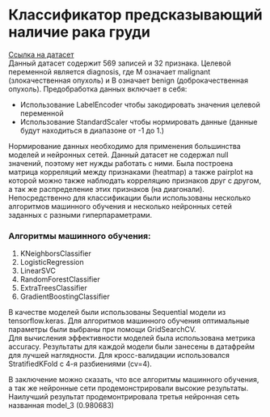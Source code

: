 # Классификатор предсказывающий наличие рака груди
[Ссылка на датасет](https://www.kaggle.com/uciml/breast-cancer-wisconsin-data)  
Данный датасет содержит 569 записей и 32 признака. 
Целевой переменной является diagnosis, где M означает malignant (злокачественная опухоль) и B означает benign (доброкачественная опухоль).
Предобработка данных включает в себя:
* Использование LabelEncoder чтобы закодировать значения целевой переменной
* Использование StandardScaler чтобы нормировать данные (данные будут находиться в диапазоне от -1 до 1.)

Нормирование данных необходимо для применения большинства моделей и нейронных сетей.
Данный датасет нe содержал null значений, поэтому нет нужды работать с ними.
Была построена матрица корреляций между признаками (heatmap) а также pairplot на которой можно также наблюдать корреляцию признаков друг с другом, а так же распределениe этих признаков (на диагонали).
Непосредственно для классификации были использованы несколько алгоритмов машинного обучения и несколько нейронных сетей заданных с разными гиперпараметрами.

### Алгоритмы машинного обучения:
1. KNeighborsClassifier
2. LogisticRegression
3. LinearSVC
4. RandomForestClassifier
5. ExtraTreesClassifier
6. GradientBoostingClassifier

В качестве моделей были использованы Sequential модели из tensorflow.keras.
Для алгоритмов машинного обучения оптимальные параметры были выбраны при помощи GridSearchCV.  
Для вычисления эффективности моделей была использована метрика accuracy.
Результаты для каждой модели были занесены в датафрейм для лучшей наглядности.
Для кросс-валидации использовался StratifiedKFold с 4-я разбиениями (cv=4).

В заключение можно сказать, что все алгоритмы машинного обучения, а так же нейронные сети продемонстрировали высокие результаты. Наилучший результат продемонтрировала третья нейронная сеть названная model_3 (0.980683)